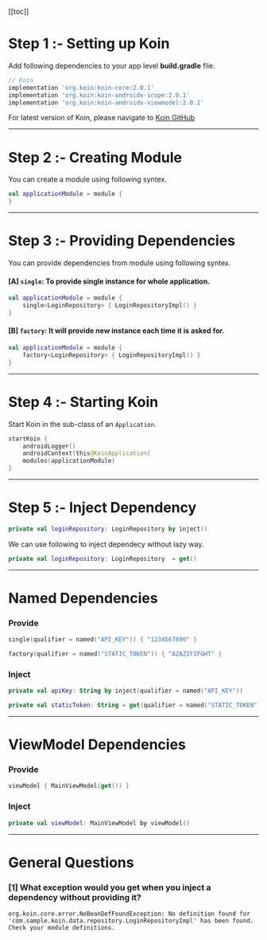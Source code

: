 [[toc]]
# Step 1 :- Setting up Koin

Add following dependencies to your app level **build.gradle** file.

```groovy
// Koin
implementation 'org.koin:koin-core:2.0.1'
implementation 'org.koin:koin-androidx-scope:2.0.1'
implementation 'org.koin:koin-androidx-viewmodel:2.0.1'
```

For latest version of Koin, please navigate to [Koin GitHub](https://github.com/InsertKoinIO/koin)

---
# Step 2 :- Creating Module

You can create a module using following syntex.

```kotlin
val applicationModule = module {
}
```

---
# Step 3 :- Providing Dependencies

You can provide dependencies from module using following syntex.

#### **[A] `single`**: To provide single instance for whole application.
```kotlin
val applicationModule = module {
    single<LoginRepository> { LoginRepositoryImpl() }
}
```

#### **[B] `factory`**: It will provide new instance each time it is asked for.
```kotlin
val applicationModule = module {
    factory<LoginRepository> { LoginRepositoryImpl() }
}
```

---
# Step 4 :- Starting Koin

Start Koin in the sub-class of an `Application`.

```kotlin
startKoin {
    androidLogger()
    androidContext(this@KoinApplication)
    modules(applicationModule)
}
```

---
# Step 5 :- Inject Dependency

```kotlin
private val loginRepository: LoginRepository by inject()
```
We can use following to inject dependecy without lazy way.

```kotlin
private val loginRepository: LoginRepository  = get()
```

---
# Named Dependencies

### Provide

```kotlin
single(qualifier = named("API_KEY")) { "1234567890" }

factory(qualifier = named("STATIC_TOKEN")) { "AZAZIFIFGHT" }
```
### Inject
```kotlin
private val apiKey: String by inject(qualifier = named("API_KEY"))

private val staticToken: String = get(qualifier = named("STATIC_TOKEN"))
```

---
# ViewModel Dependencies

### Provide
```kotlin
viewModel { MainViewModel(get()) }
```
### Inject
```kotlin
private val viewModel: MainViewModel by viewModel()
```

---
# General Questions

### [1] What exception would you get when you inject a dependency without providing it?
`org.koin.core.error.NoBeanDefFoundException: No definition found for 'com.sample.koin.data.repository.LoginRepositoryImpl' has been found. Check your module definitions.`
